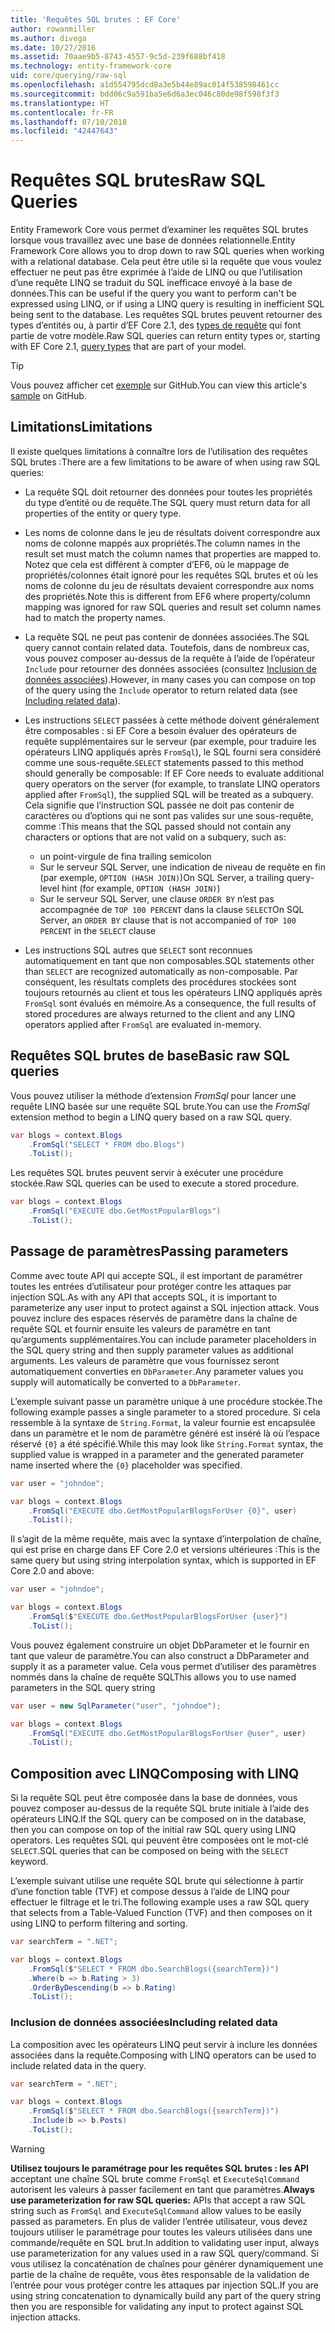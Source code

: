 ```yaml
---
title: 'Requêtes SQL brutes : EF Core'
author: rowanmiller
ms.author: divega
ms.date: 10/27/2016
ms.assetid: 70aae9b5-8743-4557-9c5d-239f688bf418
ms.technology: entity-framework-core
uid: core/querying/raw-sql
ms.openlocfilehash: a1d554795dcd8a3e5b44e89ac014f538598461cc
ms.sourcegitcommit: bdd06c9a591ba5e6d6a3ec046c80de98f598f3f3
ms.translationtype: HT
ms.contentlocale: fr-FR
ms.lasthandoff: 07/10/2018
ms.locfileid: "42447643"
---
```

# <a name="raw-sql-queries"></a><span data-ttu-id="f077a-102">Requêtes SQL brutes</span><span class="sxs-lookup"><span data-stu-id="f077a-102">Raw SQL Queries</span></span>

<span data-ttu-id="f077a-103">Entity Framework Core vous permet d’examiner les requêtes SQL brutes lorsque vous travaillez avec une base de données relationnelle.</span><span class="sxs-lookup"><span data-stu-id="f077a-103">Entity Framework Core allows you to drop down to raw SQL queries when working with a relational database.</span></span> <span data-ttu-id="f077a-104">Cela peut être utile si la requête que vous voulez effectuer ne peut pas être exprimée à l’aide de LINQ ou que l’utilisation d’une requête LINQ se traduit du SQL inefficace envoyé à la base de données.</span><span class="sxs-lookup"><span data-stu-id="f077a-104">This can be useful if the query you want to perform can't be expressed using LINQ, or if using a LINQ query is resulting in inefficient SQL being sent to the database.</span></span> <span data-ttu-id="f077a-105">Les requêtes SQL brutes peuvent retourner des types d’entités ou, à partir d’EF Core 2.1, des [types de requête](xref:core/modeling/query-types) qui font partie de votre modèle.</span><span class="sxs-lookup"><span data-stu-id="f077a-105">Raw SQL queries can return entity types or, starting with EF Core 2.1, [query types](xref:core/modeling/query-types) that are part of your model.</span></span>

> [!TIP]  
> <span data-ttu-id="f077a-106">Vous pouvez afficher cet [exemple](https://github.com/aspnet/EntityFramework.Docs/tree/master/samples/core/Querying) sur GitHub.</span><span class="sxs-lookup"><span data-stu-id="f077a-106">You can view this article's [sample](https://github.com/aspnet/EntityFramework.Docs/tree/master/samples/core/Querying) on GitHub.</span></span>

## <a name="limitations"></a><span data-ttu-id="f077a-107">Limitations</span><span class="sxs-lookup"><span data-stu-id="f077a-107">Limitations</span></span>

<span data-ttu-id="f077a-108">Il existe quelques limitations à connaître lors de l’utilisation des requêtes SQL brutes :</span><span class="sxs-lookup"><span data-stu-id="f077a-108">There are a few limitations to be aware of when using raw SQL queries:</span></span>

* <span data-ttu-id="f077a-109">La requête SQL doit retourner des données pour toutes les propriétés du type d’entité ou de requête.</span><span class="sxs-lookup"><span data-stu-id="f077a-109">The SQL query must return data for all properties of the entity or query type.</span></span>

* <span data-ttu-id="f077a-110">Les noms de colonne dans le jeu de résultats doivent correspondre aux noms de colonne mappés aux propriétés.</span><span class="sxs-lookup"><span data-stu-id="f077a-110">The column names in the result set must match the column names that properties are mapped to.</span></span> <span data-ttu-id="f077a-111">Notez que cela est différent à compter d’EF6, où le mappage de propriétés/colonnes était ignoré pour les requêtes SQL brutes et où les noms de colonne du jeu de résultats devaient correspondre aux noms des propriétés.</span><span class="sxs-lookup"><span data-stu-id="f077a-111">Note this is different from EF6 where property/column mapping was ignored for raw SQL queries and result set column names had to match the property names.</span></span>

* <span data-ttu-id="f077a-112">La requête SQL ne peut pas contenir de données associées.</span><span class="sxs-lookup"><span data-stu-id="f077a-112">The SQL query cannot contain related data.</span></span> <span data-ttu-id="f077a-113">Toutefois, dans de nombreux cas, vous pouvez composer au-dessus de la requête à l’aide de l’opérateur `Include` pour retourner des données associées (consultez [Inclusion de données associées](#including-related-data)).</span><span class="sxs-lookup"><span data-stu-id="f077a-113">However, in many cases you can compose on top of the query using the `Include` operator to return related data (see [Including related data](#including-related-data)).</span></span>

* <span data-ttu-id="f077a-114">Les instructions `SELECT` passées à cette méthode doivent généralement être composables : si EF Core a besoin évaluer des opérateurs de requête supplémentaires sur le serveur (par exemple, pour traduire les opérateurs LINQ appliqués après `FromSql`), le SQL fourni sera considéré comme une sous-requête.</span><span class="sxs-lookup"><span data-stu-id="f077a-114">`SELECT` statements passed to this method should generally be composable: If EF Core needs to evaluate additional query operators on the server (for example, to translate LINQ operators applied after `FromSql`), the supplied SQL will be treated as a subquery.</span></span> <span data-ttu-id="f077a-115">Cela signifie que l’instruction SQL passée ne doit pas contenir de caractères ou d’options qui ne sont pas valides sur une sous-requête, comme :</span><span class="sxs-lookup"><span data-stu-id="f077a-115">This means that the SQL passed should not contain any characters or options that are not valid on a subquery, such as:</span></span>
  * <span data-ttu-id="f077a-116">un point-virgule de fin</span><span class="sxs-lookup"><span data-stu-id="f077a-116">a trailing semicolon</span></span>
  * <span data-ttu-id="f077a-117">Sur le serveur SQL Server, une indication de niveau de requête en fin (par exemple, `OPTION (HASH JOIN)`)</span><span class="sxs-lookup"><span data-stu-id="f077a-117">On SQL Server, a trailing query-level hint (for example, `OPTION (HASH JOIN)`)</span></span>
  * <span data-ttu-id="f077a-118">Sur le serveur SQL Server, une clause `ORDER BY` n’est pas accompagnée de `TOP 100 PERCENT` dans la clause `SELECT`</span><span class="sxs-lookup"><span data-stu-id="f077a-118">On SQL Server, an `ORDER BY` clause that is not accompanied of `TOP 100 PERCENT` in the `SELECT` clause</span></span>

* <span data-ttu-id="f077a-119">Les instructions SQL autres que `SELECT` sont reconnues automatiquement en tant que non composables.</span><span class="sxs-lookup"><span data-stu-id="f077a-119">SQL statements other than `SELECT` are recognized automatically as non-composable.</span></span> <span data-ttu-id="f077a-120">Par conséquent, les résultats complets des procédures stockées sont toujours retournés au client et tous les opérateurs LINQ appliqués après `FromSql` sont évalués en mémoire.</span><span class="sxs-lookup"><span data-stu-id="f077a-120">As a consequence, the full results of stored procedures are always returned to the client and any LINQ operators applied after `FromSql` are evaluated in-memory.</span></span>

## <a name="basic-raw-sql-queries"></a><span data-ttu-id="f077a-121">Requêtes SQL brutes de base</span><span class="sxs-lookup"><span data-stu-id="f077a-121">Basic raw SQL queries</span></span>

<span data-ttu-id="f077a-122">Vous pouvez utiliser la méthode d’extension *FromSql* pour lancer une requête LINQ basée sur une requête SQL brute.</span><span class="sxs-lookup"><span data-stu-id="f077a-122">You can use the *FromSql* extension method to begin a LINQ query based on a raw SQL query.</span></span>

<!-- [!code-csharp[Main](samples/core/Querying/Querying/RawSQL/Sample.cs)] -->
``` csharp
var blogs = context.Blogs
    .FromSql("SELECT * FROM dbo.Blogs")
    .ToList();
```

<span data-ttu-id="f077a-123">Les requêtes SQL brutes peuvent servir à exécuter une procédure stockée.</span><span class="sxs-lookup"><span data-stu-id="f077a-123">Raw SQL queries can be used to execute a stored procedure.</span></span>

<!-- [!code-csharp[Main](samples/core/Querying/Querying/RawSQL/Sample.cs)] -->
``` csharp
var blogs = context.Blogs
    .FromSql("EXECUTE dbo.GetMostPopularBlogs")
    .ToList();
```

## <a name="passing-parameters"></a><span data-ttu-id="f077a-124">Passage de paramètres</span><span class="sxs-lookup"><span data-stu-id="f077a-124">Passing parameters</span></span>

<span data-ttu-id="f077a-125">Comme avec toute API qui accepte SQL, il est important de paramétrer toutes les entrées d’utilisateur pour protéger contre les attaques par injection SQL.</span><span class="sxs-lookup"><span data-stu-id="f077a-125">As with any API that accepts SQL, it is important to parameterize any user input to protect against a SQL injection attack.</span></span> <span data-ttu-id="f077a-126">Vous pouvez inclure des espaces réservés de paramètre dans la chaîne de requête SQL et fournir ensuite les valeurs de paramètre en tant qu’arguments supplémentaires.</span><span class="sxs-lookup"><span data-stu-id="f077a-126">You can include parameter placeholders in the SQL query string and then supply parameter values as additional arguments.</span></span> <span data-ttu-id="f077a-127">Les valeurs de paramètre que vous fournissez seront automatiquement converties en `DbParameter`.</span><span class="sxs-lookup"><span data-stu-id="f077a-127">Any parameter values you supply will automatically be converted to a `DbParameter`.</span></span>

<span data-ttu-id="f077a-128">L’exemple suivant passe un paramètre unique à une procédure stockée.</span><span class="sxs-lookup"><span data-stu-id="f077a-128">The following example passes a single parameter to a stored procedure.</span></span> <span data-ttu-id="f077a-129">Si cela ressemble à la syntaxe de `String.Format`, la valeur fournie est encapsulée dans un paramètre et le nom de paramètre généré est inséré là où l’espace réservé `{0}` a été spécifié.</span><span class="sxs-lookup"><span data-stu-id="f077a-129">While this may look like `String.Format` syntax, the supplied value is wrapped in a parameter and the generated parameter name inserted where the `{0}` placeholder was specified.</span></span>

<!-- [!code-csharp[Main](samples/core/Querying/Querying/RawSQL/Sample.cs)] -->
``` csharp
var user = "johndoe";

var blogs = context.Blogs
    .FromSql("EXECUTE dbo.GetMostPopularBlogsForUser {0}", user)
    .ToList();
```

<span data-ttu-id="f077a-130">Il s’agit de la même requête, mais avec la syntaxe d’interpolation de chaîne, qui est prise en charge dans EF Core 2.0 et versions ultérieures :</span><span class="sxs-lookup"><span data-stu-id="f077a-130">This is the same query but using string interpolation syntax, which is supported in EF Core 2.0 and above:</span></span>

<!-- [!code-csharp[Main](samples/core/Querying/Querying/RawSQL/Sample.cs)] -->
``` csharp
var user = "johndoe";

var blogs = context.Blogs
    .FromSql($"EXECUTE dbo.GetMostPopularBlogsForUser {user}")
    .ToList();
```

<span data-ttu-id="f077a-131">Vous pouvez également construire un objet DbParameter et le fournir en tant que valeur de paramètre.</span><span class="sxs-lookup"><span data-stu-id="f077a-131">You can also construct a DbParameter and supply it as a parameter value.</span></span> <span data-ttu-id="f077a-132">Cela vous permet d’utiliser des paramètres nommés dans la chaîne de requête SQL</span><span class="sxs-lookup"><span data-stu-id="f077a-132">This allows you to use named parameters in the SQL query string</span></span>

<!-- [!code-csharp[Main](samples/core/Querying/Querying/RawSQL/Sample.cs)] -->
``` csharp
var user = new SqlParameter("user", "johndoe");

var blogs = context.Blogs
    .FromSql("EXECUTE dbo.GetMostPopularBlogsForUser @user", user)
    .ToList();
```

## <a name="composing-with-linq"></a><span data-ttu-id="f077a-133">Composition avec LINQ</span><span class="sxs-lookup"><span data-stu-id="f077a-133">Composing with LINQ</span></span>

<span data-ttu-id="f077a-134">Si la requête SQL peut être composée dans la base de données, vous pouvez composer au-dessus de la requête SQL brute initiale à l’aide des opérateurs LINQ.</span><span class="sxs-lookup"><span data-stu-id="f077a-134">If the SQL query can be composed on in the database, then you can compose on top of the initial raw SQL query using LINQ operators.</span></span> <span data-ttu-id="f077a-135">Les requêtes SQL qui peuvent être composées ont le mot-clé `SELECT`.</span><span class="sxs-lookup"><span data-stu-id="f077a-135">SQL queries that can be composed on being with the `SELECT` keyword.</span></span>

<span data-ttu-id="f077a-136">L’exemple suivant utilise une requête SQL brute qui sélectionne à partir d’une fonction table (TVF) et compose dessus à l’aide de LINQ pour effectuer le filtrage et le tri.</span><span class="sxs-lookup"><span data-stu-id="f077a-136">The following example uses a raw SQL query that selects from a Table-Valued Function (TVF) and then composes on it using LINQ to perform filtering and sorting.</span></span>

<!-- [!code-csharp[Main](samples/core/Querying/Querying/RawSQL/Sample.cs)] -->
``` csharp
var searchTerm = ".NET";

var blogs = context.Blogs
    .FromSql($"SELECT * FROM dbo.SearchBlogs({searchTerm})")
    .Where(b => b.Rating > 3)
    .OrderByDescending(b => b.Rating)
    .ToList();
```

### <a name="including-related-data"></a><span data-ttu-id="f077a-137">Inclusion de données associées</span><span class="sxs-lookup"><span data-stu-id="f077a-137">Including related data</span></span>

<span data-ttu-id="f077a-138">La composition avec les opérateurs LINQ peut servir à inclure les données associées dans la requête.</span><span class="sxs-lookup"><span data-stu-id="f077a-138">Composing with LINQ operators can be used to include related data in the query.</span></span>

<!-- [!code-csharp[Main](samples/core/Querying/Querying/RawSQL/Sample.cs)] -->
``` csharp
var searchTerm = ".NET";

var blogs = context.Blogs
    .FromSql($"SELECT * FROM dbo.SearchBlogs({searchTerm})")
    .Include(b => b.Posts)
    .ToList();
```

> [!WARNING]  
> <span data-ttu-id="f077a-139">**Utilisez toujours le paramétrage pour les requêtes SQL brutes : les API**  acceptant une chaîne SQL brute comme `FromSql` et `ExecuteSqlCommand` autorisent les valeurs à passer facilement en tant que paramètres.</span><span class="sxs-lookup"><span data-stu-id="f077a-139">**Always use parameterization for raw SQL queries:** APIs that accept a raw SQL string such as `FromSql` and `ExecuteSqlCommand` allow values to be easily passed as parameters.</span></span> <span data-ttu-id="f077a-140">En plus de valider l’entrée utilisateur, vous devez toujours utiliser le paramétrage pour toutes les valeurs utilisées dans une commande/requête en SQL brut.</span><span class="sxs-lookup"><span data-stu-id="f077a-140">In addition to validating user input, always use parameterization for any values used in a raw SQL query/command.</span></span> <span data-ttu-id="f077a-141">Si vous utilisez la concaténation de chaînes pour générer dynamiquement une partie de la chaîne de requête, vous êtes responsable de la validation de l’entrée pour vous protéger contre les attaques par injection SQL.</span><span class="sxs-lookup"><span data-stu-id="f077a-141">If you are using string concatenation to dynamically build any part of the query string then you are responsible for validating any input to protect against SQL injection attacks.</span></span>
